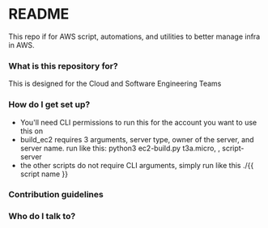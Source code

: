 # README #

This repo if for AWS script, automations, and utilities to better manage infra in AWS. 

### What is this repository for? ###

This is designed for the Cloud and Software Engineering Teams

### How do I get set up? ###

* You'll need CLI permissions to run this for the account you want to use this on
* build_ec2 requires 3 arguments, server type, owner of the server, and server name. run like this: python3 ec2-build.py t3a.micro, , script-server
* the other scripts do not require CLI arguments, simply run like this ./{{ script name }}

### Contribution guidelines ###



### Who do I talk to? ###

